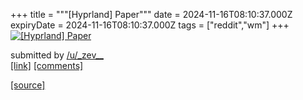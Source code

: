 +++
title = """[Hyprland] Paper"""
date = 2024-11-16T08:10:37.000Z
expiryDate = 2024-11-16T08:10:37.000Z
tags = ["reddit","wm"]
+++
[![[Hyprland] Paper](https://preview.redd.it/tmaovw3w181e1.png?width=640&crop=smart&auto=webp&s=3391b196751b227454c2482ef3f904b9cb0d1ea5 "[Hyprland] Paper")](https://www.reddit.com/r/unixporn/comments/1gsirol/hyprland_paper/)

submitted by [/u/\_zev\_\_](https://www.reddit.com/user/_zev__)  
[\[link\]](https://i.redd.it/tmaovw3w181e1.png) [\[comments\]](https://www.reddit.com/r/unixporn/comments/1gsirol/hyprland_paper/)

[[source]](https://www.reddit.com/r/unixporn/comments/1gsirol/hyprland_paper/)
